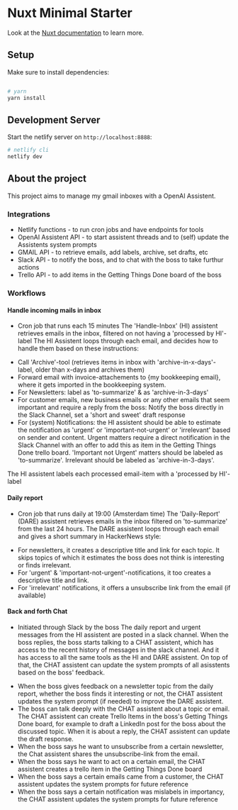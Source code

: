 # Nuxt Minimal Starter

Look at the [Nuxt documentation](https://nuxt.com/docs/getting-started/introduction) to learn more.

## Setup

Make sure to install dependencies:

```bash

# yarn
yarn install

```

## Development Server

Start the netlify server on `http://localhost:8888`:

```bash
# netlify cli
netlify dev

```

## About the project
This project aims to manage my gmail inboxes with a OpenAI Assistent.

### Integrations
* Netlify functions - to run cron jobs and have endpoints for tools
* OpenAI Assistent API - to start assistent threads and to (self) update the Assistents system prompts
* GMAIL API - to retrieve emails, add labels, archive, set drafts, etc
* Slack API - to notify the boss, and to chat with the boss to take furthur actions
* Trello API - to add items in the Getting Things Done board of the boss

### Workflows

#### Handle incoming mails in inbox
- Cron job that runs each 15 minutes
The 'Handle-Inbox' (HI) assistent retrieves emails in the inbox, filtered on not having a 'processed by HI'-label
The HI Assistent loops through each email, and decides how to handle them based on these instructions:

* Call 'Archive'-tool (retrieves items in inbox with 'archive-in-x-days'-label, older than x-days and archives them)
* Forward email with invoice-attachements to {my bookkeeping email}, where it gets imported in the bookkeeping system.
* For Newsletters: label as 'to-summarize' & as 'archive-in-3-days'
* For customer emails, new business emails or any other emails that seem important and require a reply from the boss: Notify the boss directly in the Slack Channel, set a 'short and sweet' draft response
* For (system) Notifications: the HI assistent should be able to estimate the notification as 'urgent' or 'important-not-urgent' or 'irrelevant' based on sender and content. Urgent matters require a direct notification in the Slack Channel with an offer to add this as item in the Getting Things Done trello board. 'Important not Urgent' matters should be labeled as 'to-summarize'. Irrelevant should be labeled as 'archive-in-3-days'.

The HI assistent labels each processed email-item with a 'processed by HI'-label


#### Daily report
- Cron job that runs daily at 19:00 (Amsterdam time)
The 'Daily-Report' (DARE) assistent retrieves emails in the inbox filtered on 'to-summarize' from the last 24 hours.
The DARE assistent loops through each email and gives a short summary in HackerNews style:
* For newsletters, it creates a descriptive title and link for each topic. It skips topics of which it estimates the boss does not think is interesting or finds irrelevant.
* For 'urgent' & 'important-not-urgent'-notifications, it too creates a descriptive title and link.
* For 'irrelevant' notifications, it offers a unsubscribe link from the email (if available)

#### Back and forth Chat
- Initiated through Slack by the boss
The daily report and urgent messages from the HI assistent are posted in a slack channel. When the boss replies, the boss starts talking to a CHAT assistent, which has access to the recent history of messages in the slack channel. And it has access to all the same tools as the HI and DARE assistent. On top of that, the CHAT assistent can update the system prompts of all asisstents based on the boss' feedback.
* When the boss gives feedback on a newsletter topic from the daily report, whether the boss finds it interesting or not, the CHAT assistent updates the system prompt (if needed) to improve the DARE assistent.
* The boss can talk deeply with the CHAT assistent about a topic or email. The CHAT assistent can create Trello Items in the boss's Getting Things Done board, for example to draft a LinkedIn post for the boss about the discussed topic. When it is about a reply, the CHAT assistent can update the draft response.
* When the boss says he want to unsubscribe from a certain newsletter, the Chat assistent shares the unsubscribe-link from the email.
* When the boss says he want to act on a certain email, the CHAT assistent creates a trello item in the Getting Things Done board
* When the boss says a certain emails came from a customer, the CHAT assistent updates the system prompts for future reference
* When the boss says a certain notification was mislabels in importancy, the CHAT assistent updates the system prompts for future reference
